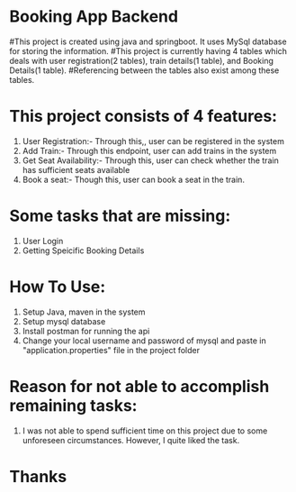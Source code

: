 # Booking App Backend

#This project is created using java and springboot. It uses MySql database for storing the information.
#This project is currently having 4 tables which deals with user registration(2 tables), train details(1 table), and Booking Details(1 table).
#Referencing between the tables also exist among these tables.

# This project consists of 4 features:
1. User Registration:- Through this,, user can be registered in the system
2. Add Train:- Through this endpoint, user can add trains in the system
3. Get Seat Availability:- Through this, user can check whether the train has sufficient seats available
4. Book a seat:- Though this, user can book a seat in the train.

 # Some tasks that are missing:
 1. User Login
 2. Getting Speicific Booking Details

# How To Use:
1. Setup Java, maven in the system
2. Setup mysql database
3. Install postman for running the api
4. Change your local username and password of mysql and paste in "application.properties" file in the project folder

# Reason for not able to accomplish remaining tasks:
1. I was not able to spend sufficient time on this project due to some unforeseen circumstances. However, I quite liked the task.

# Thanks
